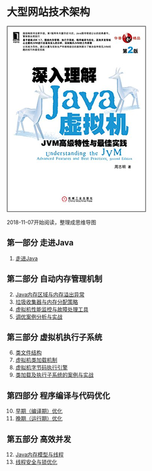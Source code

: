 # 大型网站技术架构



![](https://github.com/rainbowda/book-mindmap/blob/master/%E6%B7%B1%E5%85%A5%E7%90%86%E8%A7%A3Java%E8%99%9A%E6%8B%9F%E6%9C%BA%EF%BC%9AJVM%E9%AB%98%E7%BA%A7%E7%89%B9%E6%80%A7%E4%B8%8E%E6%9C%80%E4%BD%B3%E5%AE%9E%E8%B7%B5%EF%BC%88%E7%AC%AC2%E7%89%88%EF%BC%89/%E6%B7%B1%E5%85%A5%E7%90%86%E8%A7%A3Java%E8%99%9A%E6%8B%9F%E6%9C%BA%EF%BC%9AJVM%E9%AB%98%E7%BA%A7%E7%89%B9%E6%80%A7%E4%B8%8E%E6%9C%80%E4%BD%B3%E5%AE%9E%E8%B7%B5%EF%BC%88%E7%AC%AC2%E7%89%88%EF%BC%89.jpg?raw=true)

2018-11-07开始阅读，整理成思维导图

## 第一部分 走进Java

1. [走进Java](https://github.com/rainbowda/book-mindmap/blob/master/%E6%B7%B1%E5%85%A5%E7%90%86%E8%A7%A3Java%E8%99%9A%E6%8B%9F%E6%9C%BA%EF%BC%9AJVM%E9%AB%98%E7%BA%A7%E7%89%B9%E6%80%A7%E4%B8%8E%E6%9C%80%E4%BD%B3%E5%AE%9E%E8%B7%B5%EF%BC%88%E7%AC%AC2%E7%89%88%EF%BC%89/1.%E8%B5%B0%E8%BF%9BJava.xmind)
## 第二部分 自动内存管理机制
2. [Java内存区域与内存溢出异常](https://github.com/rainbowda/book-mindmap/blob/master/%E6%B7%B1%E5%85%A5%E7%90%86%E8%A7%A3Java%E8%99%9A%E6%8B%9F%E6%9C%BA%EF%BC%9AJVM%E9%AB%98%E7%BA%A7%E7%89%B9%E6%80%A7%E4%B8%8E%E6%9C%80%E4%BD%B3%E5%AE%9E%E8%B7%B5%EF%BC%88%E7%AC%AC2%E7%89%88%EF%BC%89/2.Java%E5%86%85%E5%AD%98%E5%8C%BA%E5%9F%9F%E4%B8%8E%E5%86%85%E5%AD%98%E6%BA%A2%E5%87%BA%E5%BC%82%E5%B8%B8.xmind)
3. [垃圾收集器与内存分配策略]()
4. [虚拟机性能监控与故障处理工具]()
5. [调优案例分析与实战]()

## 第三部分 虚拟机执行子系统
6. [类文件结构]()
7. [虚拟机类加载机制]()
8. [虚拟机字节码执行引擎]()
9. [类加载及执行子系统的案例与实战]()

## 第四部分 程序编译与代码优化

10. [早期（编译期）优化]()
11. [晚期（运行期）优化]()

## 第五部分 高效并发

12. [Java内存模型与线程]()
13. [线程安全与锁优化]()




